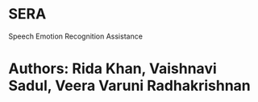 # SERA
Speech Emotion Recognition Assistance

# Authors: Rida Khan, Vaishnavi Sadul, Veera Varuni Radhakrishnan
